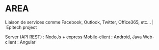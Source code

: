 # AREA
Liaison de services comme Facebook, Outlook, Twitter, Office365, etc... | Epitech project

Server (API REST) : NodeJs + express
Mobile-client : Android, Java
Web-client : Angular
